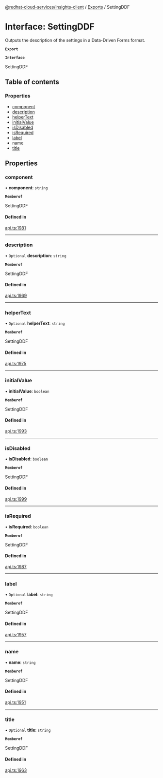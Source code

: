 [@redhat-cloud-services/insights-client](../README.md) / [Exports](../modules.md) / SettingDDF

# Interface: SettingDDF

Outputs the description of the settings in a Data-Driven Forms format.

**`Export`**

**`Interface`**

SettingDDF

## Table of contents

### Properties

- [component](SettingDDF.md#component)
- [description](SettingDDF.md#description)
- [helperText](SettingDDF.md#helpertext)
- [initialValue](SettingDDF.md#initialvalue)
- [isDisabled](SettingDDF.md#isdisabled)
- [isRequired](SettingDDF.md#isrequired)
- [label](SettingDDF.md#label)
- [name](SettingDDF.md#name)
- [title](SettingDDF.md#title)

## Properties

### component

• **component**: `string`

**`Memberof`**

SettingDDF

#### Defined in

[api.ts:1981](https://github.com/RedHatInsights/javascript-clients/blob/master/packages/insights/api.ts#L1981)

___

### description

• `Optional` **description**: `string`

**`Memberof`**

SettingDDF

#### Defined in

[api.ts:1969](https://github.com/RedHatInsights/javascript-clients/blob/master/packages/insights/api.ts#L1969)

___

### helperText

• `Optional` **helperText**: `string`

**`Memberof`**

SettingDDF

#### Defined in

[api.ts:1975](https://github.com/RedHatInsights/javascript-clients/blob/master/packages/insights/api.ts#L1975)

___

### initialValue

• **initialValue**: `boolean`

**`Memberof`**

SettingDDF

#### Defined in

[api.ts:1993](https://github.com/RedHatInsights/javascript-clients/blob/master/packages/insights/api.ts#L1993)

___

### isDisabled

• **isDisabled**: `boolean`

**`Memberof`**

SettingDDF

#### Defined in

[api.ts:1999](https://github.com/RedHatInsights/javascript-clients/blob/master/packages/insights/api.ts#L1999)

___

### isRequired

• **isRequired**: `boolean`

**`Memberof`**

SettingDDF

#### Defined in

[api.ts:1987](https://github.com/RedHatInsights/javascript-clients/blob/master/packages/insights/api.ts#L1987)

___

### label

• `Optional` **label**: `string`

**`Memberof`**

SettingDDF

#### Defined in

[api.ts:1957](https://github.com/RedHatInsights/javascript-clients/blob/master/packages/insights/api.ts#L1957)

___

### name

• **name**: `string`

**`Memberof`**

SettingDDF

#### Defined in

[api.ts:1951](https://github.com/RedHatInsights/javascript-clients/blob/master/packages/insights/api.ts#L1951)

___

### title

• `Optional` **title**: `string`

**`Memberof`**

SettingDDF

#### Defined in

[api.ts:1963](https://github.com/RedHatInsights/javascript-clients/blob/master/packages/insights/api.ts#L1963)

